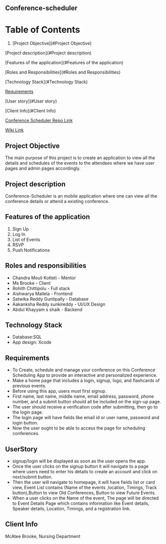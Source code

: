 ## Conference-scheduler

# Table of Contents

1. [Project Objective](#Project Objective)

[Project description](#Project description)

[Features of the application](#Features of the application)

[Roles and Responsibilities](#Roles and Responsibilities)

[Technology Stack](#Technology Stack)

[Requirements](#Requirements)

[User story](#User story)

[Client Info](#Client Info)

[Conference Scheduler Repo Link](https://github.com/Rohith-Chittipolu/Conference-scheduler)

[Wiki Link](https://github.com/Rohith-Chittipolu/Conference-scheduler/wiki/Wiki-Home-Page)

## Project Objective <a name="Project Objective"></a>
The main purpose of this project is to create an application to view all the details and schedules of the events to the attendees where we have user pages and admin pages accordingly.

## Project description <a name="Project description"></a>
Conference-Scheduler is an mobile application where one can view all the  conference details or attend a existing conference.

## Features of the application <a name="Features of the application"></a>
<ol>
<li>Sign Up</li>
<li>Log In</li>
<li>List of Events</li>
<li>RSVP</li>
<li>Push Notifications</li>
</ol>

## Roles and responsibilities <a name="Roles and Responsibilities"></a>
* Chandra Mouli Kotteti - Mentor
* Ms Brooke - Client
* Rohith Chittipolu - Full stack
* Aishwarya Mallela - Frontend
* Satwika Reddy Guntipally - Database
* Aakanksha Reddy sunkireddy - UI/UX Design
* Abdul Khayyam s shaik - Backend

## Technology Stack <a name="Technology Stack"></a>
* Database:SQL
* App design: Xcode

## Requirements <a name="Requirements"></a>
* To Create, schedule and manage your conference on this Conference Scheduling App to provide an interactive and personalized experience.
* Make a home page that includes a login, signup, logo, and flashcards of previous events.
* Before using this app, users must first signup.
* First name, last name, middle name, email address, password, phone number, and a submit button should all be included on the sign-up page.
* The user should receive a verification code after submitting, then go to the login page.
* The login page will have fields like email id or user name, password and login button.
* Now the user ought to be able to access the page for scheduling conferences.

## UserStory <a name="User story"></a>
* signup/login will be displayed as soon as the user opens the app.
* Once the user clicks on the signup button it will navigate to a page where users need to enter his details to create an account and click on next/submit button.
* Then the user will navigate to homepage, it will have fields list or card view, Event List contains (Name of the events ,location, Timings, Track button),Button to view Old Conferences, Button to view Future Events.
* When a user clicks on the Name of the event, The page will be directed to Event Details Page which contains information like Event details, Speaker details, Location, Timings, and a registration link.

## Client Info <a name="Client Info"></a>
McAtee Brooke, Nursing Department


